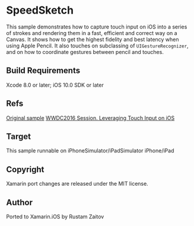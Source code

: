SpeedSketch
==============

This sample demonstrates how to capture touch input on iOS into a series of strokes and rendering them in a fast, efficient and correct way on a Canvas. It shows how to get the highest fidelity and best latency when using Apple Pencil. It also touches on subclassing of `UIGestureRecognizer`, and on how to coordinate gestures between pencil and touches.

Build Requirements
------------------

Xcode 8.0 or later; iOS 10.0 SDK or later

Refs
----
[Original sample](https://developer.apple.com/library/prerelease/content/samplecode/SpeedSketch/Introduction/Intro.html#//apple_ref/doc/uid/TP40017333)
[WWDC2016 Session. Leveraging Touch Input on iOS ](https://developer.apple.com/videos/play/wwdc2016/220/)

Target
------
This sample runnable on iPhoneSimulator/iPadSimulator iPhone/iPad

Copyright
--------

Xamarin port changes are released under the MIT license.

Author
------

Ported to Xamarin.iOS by Rustam Zaitov
